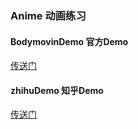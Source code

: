 ### Anime 动画练习

#### BodymovinDemo 官方Demo
[传送门](https://github.com/airbnb/lottie-web)

#### zhihuDemo 知乎Demo

[传送门](https://zhuanlan.zhihu.com/p/34815524)